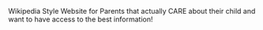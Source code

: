 Wikipedia Style Website for Parents that actually CARE about their child and want to have access to the best information!
